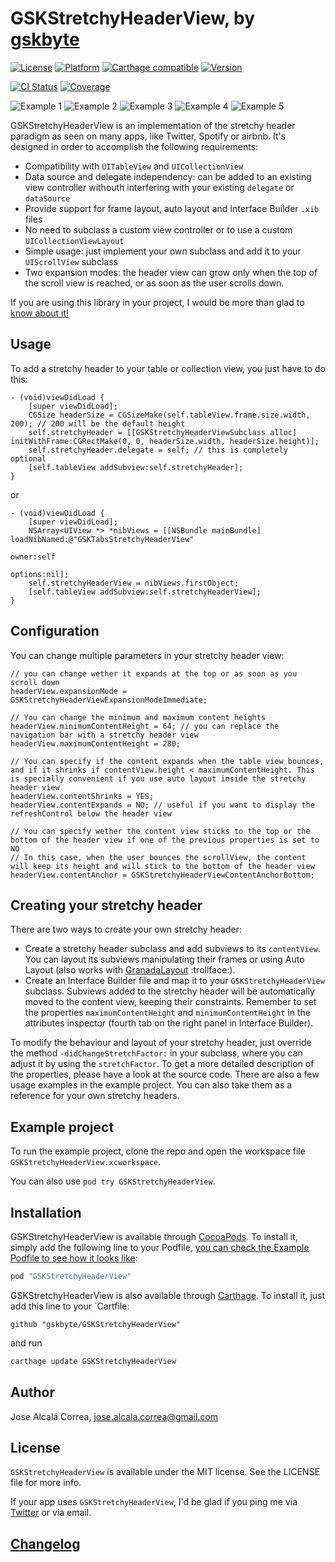 # GSKStretchyHeaderView, by [gskbyte](https://twitter.com/gskbyte)

[![License](https://img.shields.io/cocoapods/l/GSKStretchyHeaderView.svg?style=flat)](http://cocoapods.org/pods/GSKStretchyHeaderView)
[![Platform](https://img.shields.io/cocoapods/p/GSKStretchyHeaderView.svg?style=flat)](http://cocoapods.org/pods/GSKStretchyHeaderView)
[![Carthage compatible](https://img.shields.io/badge/Carthage-compatible-4BC51D.svg?style=flat)](https://github.com/Carthage/Carthage)
[![Version](https://img.shields.io/cocoapods/v/GSKStretchyHeaderView.svg?style=flat)](http://cocoapods.org/pods/GSKStretchyHeaderView)

[![CI Status](https://travis-ci.org/gskbyte/GSKStretchyHeaderView.svg?branch=master)](https://travis-ci.org/gskbyte/GSKStretchyHeaderView)
[![Coverage](https://coveralls.io/repos/github/gskbyte/GSKStretchyHeaderView/badge.svg)](https://coveralls.io/github/gskbyte/GSKStretchyHeaderView)

![Example 1](https://raw.githubusercontent.com/gskbyte/GSKStretchyHeaderView/master/screenshots/airbnb_small.gif)
![Example 2](https://raw.githubusercontent.com/gskbyte/GSKStretchyHeaderView/master/screenshots/stretchy_blur_small.gif)
![Example 3](https://raw.githubusercontent.com/gskbyte/GSKStretchyHeaderView/master/screenshots/tabs_small.gif)
![Example 4](https://raw.githubusercontent.com/gskbyte/GSKStretchyHeaderView/master/screenshots/twitter_small.gif)
![Example 5](https://raw.githubusercontent.com/gskbyte/GSKStretchyHeaderView/master/screenshots/scalable_text_small.gif)

GSKStretchyHeaderView is an implementation of the stretchy header paradigm as seen on many apps, like Twitter, Spotify or airbnb. It's designed in order to accomplish the following requirements:

- Compatibility with `UITableView` and `UICollectionView`
- Data source and delegate independency: can be added to an existing view controller withouth interfering with your existing `delegate` or `dataSource`
- Provide support for frame layout, auto layout and Interface Builder `.xib` files
- No need to subclass a custom view controller or to use a custom `UICollectionViewLayout`
- Simple usage: just implement your own subclass and add it to your `UIScrollView` subclass
- Two expansion modes: the header view can grow only when the top of the scroll view is reached, or as soon as the user scrolls down.

If you are using this library in your project, I would be more than glad to [know about it!](mailto:gskbyte@gmail.com)

## Usage

To add a stretchy header to your table or collection view, you just have to do this:

```objc
- (void)viewDidLoad {
    [super viewDidLoad];
    CGSize headerSize = CGSizeMake(self.tableView.frame.size.width, 200); // 200 will be the default height
    self.stretchyHeader = [[GSKStretchyHeaderViewSubclass alloc] initWithFrame:CGRectMake(0, 0, headerSize.width, headerSize.height)];
    self.stretchyHeader.delegate = self; // this is completely optional
    [self.tableView addSubview:self.stretchyHeader];
}
```
or
```objc
- (void)viewDidLoad {
    [super viewDidLoad];
    NSArray<UIView *> *nibViews = [[NSBundle mainBundle] loadNibNamed:@"GSKTabsStretchyHeaderView"
                                                                owner:self
                                                              options:nil];
    self.stretchyHeaderView = nibViews.firstObject;
    [self.tableView addSubview:self.stretchyHeaderView];
}
```

## Configuration

You can change multiple parameters in your stretchy header view:

```objc
// you can change wether it expands at the top or as soon as you scroll down
headerView.expansionMode = GSKStretchyHeaderViewExpansionModeImmediate;

// You can change the minimum and maximum content heights
headerView.minimumContentHeight = 64; // you can replace the navigation bar with a stretchy header view
headerView.maximumContentHeight = 280;

// You can specify if the content expands when the table view bounces, and if it shrinks if contentView.height < maximumContentHeight. This is specially convenient if you use auto layout inside the stretchy header view
headerView.contentShrinks = YES;
headerView.contentExpands = NO; // useful if you want to display the refreshControl below the header view

// You can specify wether the content view sticks to the top or the bottom of the header view if one of the previous properties is set to NO
// In this case, when the user bounces the scrollView, the content will keep its height and will stick to the bottom of the header view
headerView.contentAnchor = GSKStretchyHeaderViewContentAnchorBottom;
```

## Creating your stretchy header

There are two ways to create your own stretchy header:

- Create a stretchy header subclass and add subviews to its `contentView`. You can layout its subviews manipulating their frames or using Auto Layout (also works with [GranadaLayout](https://github.com/gskbyte/GranadaLayout) :trollface:).
- Create an Interface Builder file and map it to your `GSKStretchyHeaderView` subclass. Subviews added to the stretchy header will be automatically moved to the content view, keeping their constraints. Remember to set the properties `maximumContentHeight` and `minimumContentHeight` in the attributes inspector (fourth tab on the right panel in Interface Builder).

To modify the behaviour and layout of your stretchy header, just override the method `-didChangeStretchFactor:` in your subclass, where you can adjust it by using the `stretchFactor`. To get a more detailed description of the properties, please have a look at the source code. There are also a few usage examples in the example project. You can also take them as a reference for your own stretchy headers.

## Example project

To run the example project, clone the repo and open the workspace file `GSKStretchyHeaderView.xcworkspace`.

You can also use `pod try GSKStretchyHeaderView`.

## Installation

GSKStretchyHeaderView is available through [CocoaPods](http://cocoapods.org). To install it, simply add the following line to your Podfile, [you can check the Example Podfile to see how it looks like](https://github.com/gskbyte/GSKStretchyHeaderView/blob/master/Example/Podfile):

```ruby
pod "GSKStretchyHeaderView"
```


GSKStretchyHeaderView is also available through [Carthage](). To install it, just add this line to your `Cartfile:
```
github "gskbyte/GSKStretchyHeaderView"
```
and run
```bash
carthage update GSKStretchyHeaderView
```

## Author

Jose Alcalá Correa, jose.alcala.correa@gmail.com

## License

`GSKStretchyHeaderView` is available under the MIT license. See the LICENSE file for more info.

If your app uses `GSKStretchyHeaderView`, I'd be glad if you ping me via [Twitter](https://twitter.com/gskbyte) or via email.

## [Changelog](https://github.com/gskbyte/GSKStretchyHeaderView/blob/master/CHANGELOG.md)
